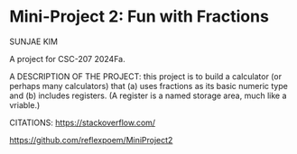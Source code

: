 
# Mini-Project 2: Fun with Fractions

SUNJAE KIM

A project for CSC-207 2024Fa.

A DESCRIPTION OF THE PROJECT: 
this project is to build a calculator (or perhaps many calculators) that (a) uses fractions as its basic numeric type and (b) includes registers. (A register is a named storage area, much like a vriable.)

CITATIONS:
https://stackoverflow.com/

https://github.com/reflexpoem/MiniProject2




